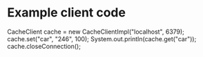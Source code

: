 
# Example client code

CacheClient cache = new CacheClientImpl("localhost", 6379);
cache.set("car", "246", 100);
System.out.println(cache.get("car"));
cache.closeConnection();
